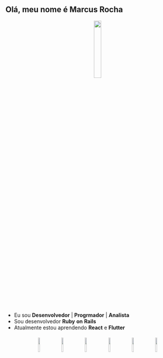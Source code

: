 ## Olá, meu nome é Marcus Rocha
<p align="center">
<img width="20%" src="https://img.icons8.com/ios-filled/96/000000/programming.png"/>
</p>

- Eu sou **Desenvolvedor** | **Progrmador** | **Analista**
- Sou desenvolvedor **Ruby** **on** **Rails**
- Atualmente estou aprendendo **React** e **Flutter**

<p align="center">
	<img width="10%" style="padding:5px" src="https://icons8.com/icon/22189/ruby-programming-language"/>
	<img width="10%" style="padding:5px" src="https://img.icons8.com/color/480/null/react-native.png"/>
	<img width="10%" style="padding:5px" src="https://img.icons8.com/color/480/null/flutter.png"/>
	<img width="10%" style="padding:5px" src="https://img.icons8.com/color/144/000000/javascript.png"/>
	<img width="10%" style="padding:5px" src="https://img.icons8.com/color/480/null/microsoft-sql-server.png"/>
	<img width="10%" style="padding:5px" src="https://img.icons8.com/color/480/null/postgreesql.png"/>
</p>
